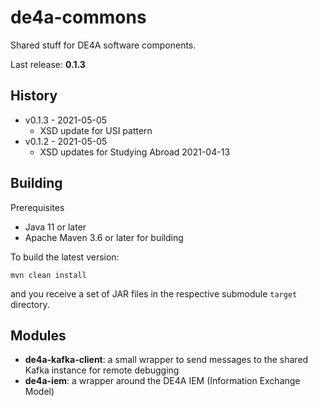 # de4a-commons

Shared stuff for DE4A software components.

Last release: **0.1.3**

## History

* v0.1.3 - 2021-05-05
    * XSD update for USI pattern
* v0.1.2 - 2021-05-05
    * XSD updates for Studying Abroad 2021-04-13

## Building

Prerequisites
* Java 11 or later
* Apache Maven 3.6 or later for building

To build the latest version:

```shell
mvn clean install
```

and you receive a set of JAR files in the respective submodule `target` directory.

## Modules

* **de4a-kafka-client**: a small wrapper to send messages to the shared Kafka instance for remote debugging
* **de4a-iem**: a wrapper around the DE4A IEM (Information Exchange Model)
